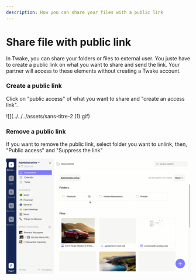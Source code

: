 ```yaml
---
description: How you can share your files with a public link
---
```


# Share file with public link

In Twake, you can share your folders or files to external user. You juste have to create a public link on what you want to share and send the link. Your partner will access to these elements without creating a Twake account.

### Create a public link

Click on "public access" of what you want to share and "create an access link".

![](../../../assets/sans-titre-2 (1).gif)

###

### Remove a public link

If you want to remove the public link, select folder you want to unlink, then, "Public access" and "Suppress the link"

![](../../../assets/sans-titre-2.gif)
